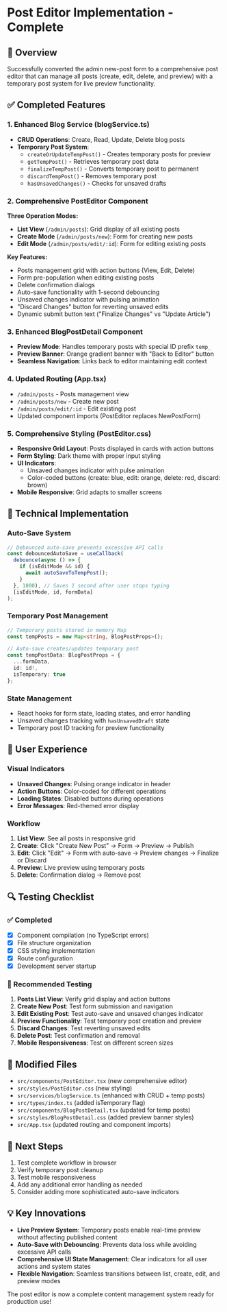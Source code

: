 # Post Editor Implementation - Complete

## 🎯 Overview
Successfully converted the admin new-post form to a comprehensive post editor that can manage all posts (create, edit, delete, and preview) with a temporary post system for live preview functionality.

## ✅ Completed Features

### 1. Enhanced Blog Service (blogService.ts)
- **CRUD Operations**: Create, Read, Update, Delete blog posts
- **Temporary Post System**: 
  - `createOrUpdateTempPost()` - Creates temporary posts for preview
  - `getTempPost()` - Retrieves temporary post data
  - `finalizeTempPost()` - Converts temporary post to permanent
  - `discardTempPost()` - Removes temporary post
  - `hasUnsavedChanges()` - Checks for unsaved drafts

### 2. Comprehensive PostEditor Component
**Three Operation Modes:**
- **List View** (`/admin/posts`): Grid display of all existing posts
- **Create Mode** (`/admin/posts/new`): Form for creating new posts
- **Edit Mode** (`/admin/posts/edit/:id`): Form for editing existing posts

**Key Features:**
- Posts management grid with action buttons (View, Edit, Delete)
- Form pre-population when editing existing posts
- Delete confirmation dialogs
- Auto-save functionality with 1-second debouncing
- Unsaved changes indicator with pulsing animation
- "Discard Changes" button for reverting unsaved edits
- Dynamic submit button text ("Finalize Changes" vs "Update Article")

### 3. Enhanced BlogPostDetail Component
- **Preview Mode**: Handles temporary posts with special ID prefix `temp_`
- **Preview Banner**: Orange gradient banner with "Back to Editor" button
- **Seamless Navigation**: Links back to editor maintaining edit context

### 4. Updated Routing (App.tsx)
- `/admin/posts` - Posts management view
- `/admin/posts/new` - Create new post
- `/admin/posts/edit/:id` - Edit existing post
- Updated component imports (PostEditor replaces NewPostForm)

### 5. Comprehensive Styling (PostEditor.css)
- **Responsive Grid Layout**: Posts displayed in cards with action buttons
- **Form Styling**: Dark theme with proper input styling
- **UI Indicators**: 
  - Unsaved changes indicator with pulse animation
  - Color-coded buttons (create: blue, edit: orange, delete: red, discard: brown)
- **Mobile Responsive**: Grid adapts to smaller screens

## 🔧 Technical Implementation

### Auto-Save System
```typescript
// Debounced auto-save prevents excessive API calls
const debouncedAutoSave = useCallback(
  debounce(async () => {
    if (isEditMode && id) {
      await autoSaveToTempPost();
    }
  }, 1000), // Saves 1 second after user stops typing
  [isEditMode, id, formData]
);
```

### Temporary Post Management
```typescript
// Temporary posts stored in memory Map
const tempPosts = new Map<string, BlogPostProps>();

// Auto-save creates/updates temporary post
const tempPostData: BlogPostProps = {
  ...formData,
  id: id!,
  isTemporary: true
};
```

### State Management
- React hooks for form state, loading states, and error handling
- Unsaved changes tracking with `hasUnsavedDraft` state
- Temporary post ID tracking for preview functionality

## 🎨 User Experience

### Visual Indicators
- **Unsaved Changes**: Pulsing orange indicator in header
- **Action Buttons**: Color-coded for different operations
- **Loading States**: Disabled buttons during operations
- **Error Messages**: Red-themed error display

### Workflow
1. **List View**: See all posts in responsive grid
2. **Create**: Click "Create New Post" → Form → Preview → Publish
3. **Edit**: Click "Edit" → Form with auto-save → Preview changes → Finalize or Discard
4. **Preview**: Live preview using temporary posts
5. **Delete**: Confirmation dialog → Remove post

## 🔍 Testing Checklist

### ✅ Completed
- [x] Component compilation (no TypeScript errors)
- [x] File structure organization
- [x] CSS styling implementation
- [x] Route configuration
- [x] Development server startup

### 🧪 Recommended Testing
1. **Posts List View**: Verify grid display and action buttons
2. **Create New Post**: Test form submission and navigation
3. **Edit Existing Post**: Test auto-save and unsaved changes indicator
4. **Preview Functionality**: Test temporary post creation and preview
5. **Discard Changes**: Test reverting unsaved edits
6. **Delete Post**: Test confirmation and removal
7. **Mobile Responsiveness**: Test on different screen sizes

## 📁 Modified Files
- `src/components/PostEditor.tsx` (new comprehensive editor)
- `src/styles/PostEditor.css` (new styling)
- `src/services/blogService.ts` (enhanced with CRUD + temp posts)
- `src/types/index.ts` (added isTemporary flag)
- `src/components/BlogPostDetail.tsx` (updated for temp posts)
- `src/styles/BlogPostDetail.css` (added preview banner styles)
- `src/App.tsx` (updated routing and component imports)

## 🚀 Next Steps
1. Test complete workflow in browser
2. Verify temporary post cleanup
3. Test mobile responsiveness
4. Add any additional error handling as needed
5. Consider adding more sophisticated auto-save indicators

## 💡 Key Innovations
- **Live Preview System**: Temporary posts enable real-time preview without affecting published content
- **Auto-Save with Debouncing**: Prevents data loss while avoiding excessive API calls
- **Comprehensive UI State Management**: Clear indicators for all user actions and system states
- **Flexible Navigation**: Seamless transitions between list, create, edit, and preview modes

The post editor is now a complete content management system ready for production use!
